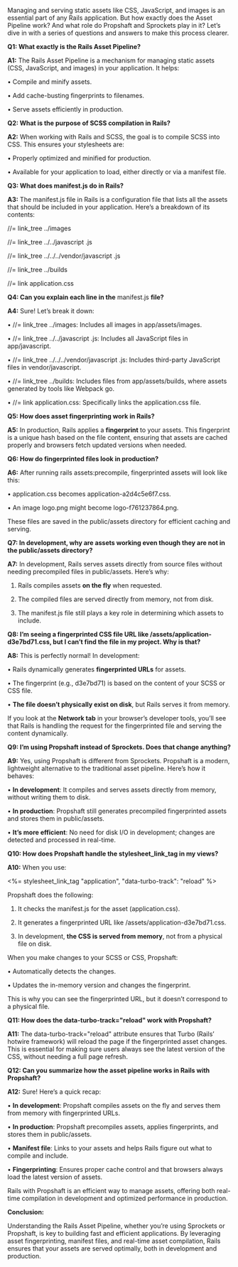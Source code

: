 

  

Managing and serving static assets like CSS, JavaScript, and images is an essential part of any Rails application. But how exactly does the Asset Pipeline work? And what role do Propshaft and Sprockets play in it? Let’s dive in with a series of questions and answers to make this process clearer.

  

**Q1: What exactly is the Rails Asset Pipeline?**

  

**A1:** The Rails Asset Pipeline is a mechanism for managing static assets (CSS, JavaScript, and images) in your application. It helps:

• Compile and minify assets.

• Add cache-busting fingerprints to filenames.

• Serve assets efficiently in production.

  

**Q2: What is the purpose of SCSS compilation in Rails?**

  

**A2:** When working with Rails and SCSS, the goal is to compile SCSS into CSS. This ensures your stylesheets are:

• Properly optimized and minified for production.

• Available for your application to load, either directly or via a manifest file.

  

**Q3: What does manifest.js do in Rails?**

  

**A3:** The manifest.js file in Rails is a configuration file that lists all the assets that should be included in your application. Here’s a breakdown of its contents:

  

//= link_tree ../images

//= link_tree ../../javascript .js

//= link_tree ../../../vendor/javascript .js

//= link_tree ../builds

//= link application.css

  

**Q4: Can you explain each line in the** manifest.js **file?**

**A4:** Sure! Let’s break it down:

• //= link_tree ../images: Includes all images in app/assets/images.

• //= link_tree ../../javascript .js: Includes all JavaScript files in app/javascript.

• //= link_tree ../../../vendor/javascript .js: Includes third-party JavaScript files in vendor/javascript.

• //= link_tree ../builds: Includes files from app/assets/builds, where assets generated by tools like Webpack go.

• //= link application.css: Specifically links the application.css file.

  

**Q5: How does asset fingerprinting work in Rails?**

  

**A5:** In production, Rails applies a **fingerprint** to your assets. This fingerprint is a unique hash based on the file content, ensuring that assets are cached properly and browsers fetch updated versions when needed.

  

**Q6: How do fingerprinted files look in production?**

**A6:** After running rails assets:precompile, fingerprinted assets will look like this:

• application.css becomes application-a2d4c5e6f7.css.

• An image logo.png might become logo-f761237864.png.

  

These files are saved in the public/assets directory for efficient caching and serving.

  

**Q7: In development, why are assets working even though they are not in the public/assets directory?**

  

**A7:** In development, Rails serves assets directly from source files without needing precompiled files in public/assets. Here’s why:

1. Rails compiles assets **on the fly** when requested.

2. The compiled files are served directly from memory, not from disk.

3. The manifest.js file still plays a key role in determining which assets to include.

  

**Q8: I’m seeing a fingerprinted CSS file URL like /assets/application-d3e7bd71.css, but I can’t find the file in my project. Why is that?**

  

**A8:** This is perfectly normal! In development:

• Rails dynamically generates **fingerprinted URLs** for assets.

• The fingerprint (e.g., d3e7bd71) is based on the content of your SCSS or CSS file.

• **The file doesn’t physically exist on disk**, but Rails serves it from memory.

  

If you look at the **Network tab** in your browser’s developer tools, you’ll see that Rails is handling the request for the fingerprinted file and serving the content dynamically.

  

**Q9: I’m using Propshaft instead of Sprockets. Does that change anything?**

  

**A9:** Yes, using Propshaft is different from Sprockets. Propshaft is a modern, lightweight alternative to the traditional asset pipeline. Here’s how it behaves:

• **In development**: It compiles and serves assets directly from memory, without writing them to disk.

• **In production**: Propshaft still generates precompiled fingerprinted assets and stores them in public/assets.

• **It’s more efficient**: No need for disk I/O in development; changes are detected and processed in real-time.

  

**Q10: How does Propshaft handle the stylesheet_link_tag in my views?**

  

**A10:** When you use:

  

<%= stylesheet_link_tag "application", "data-turbo-track": "reload" %>

  

Propshaft does the following:

1. It checks the manifest.js for the asset (application.css).

2. It generates a fingerprinted URL like /assets/application-d3e7bd71.css.

3. In development, **the CSS is served from memory**, not from a physical file on disk.

  

When you make changes to your SCSS or CSS, Propshaft:

• Automatically detects the changes.

• Updates the in-memory version and changes the fingerprint.

  

This is why you can see the fingerprinted URL, but it doesn’t correspond to a physical file.

  

**Q11: How does the data-turbo-track="reload" work with Propshaft?**

  

**A11:** The data-turbo-track="reload" attribute ensures that Turbo (Rails’ hotwire framework) will reload the page if the fingerprinted asset changes. This is essential for making sure users always see the latest version of the CSS, without needing a full page refresh.

  

**Q12: Can you summarize how the asset pipeline works in Rails with Propshaft?**

  

**A12:** Sure! Here’s a quick recap:

• **In development**: Propshaft compiles assets on the fly and serves them from memory with fingerprinted URLs.

• **In production**: Propshaft precompiles assets, applies fingerprints, and stores them in public/assets.

• **Manifest file**: Links to your assets and helps Rails figure out what to compile and include.

• **Fingerprinting**: Ensures proper cache control and that browsers always load the latest version of assets.

  

Rails with Propshaft is an efficient way to manage assets, offering both real-time compilation in development and optimized performance in production.

  

**Conclusion:**

  

Understanding the Rails Asset Pipeline, whether you’re using Sprockets or Propshaft, is key to building fast and efficient applications. By leveraging asset fingerprinting, manifest files, and real-time asset compilation, Rails ensures that your assets are served optimally, both in development and production.